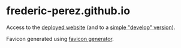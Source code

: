 # frederic-perez.github.io

Access to the [deployed website](https://frederic-perez.github.io/) (and to a [simple "develop" version](https://frederic-perez.github.io/index-develop.html)).

Favicon generated using [favicon generator](https://favicon.io/favicon-generator/).

